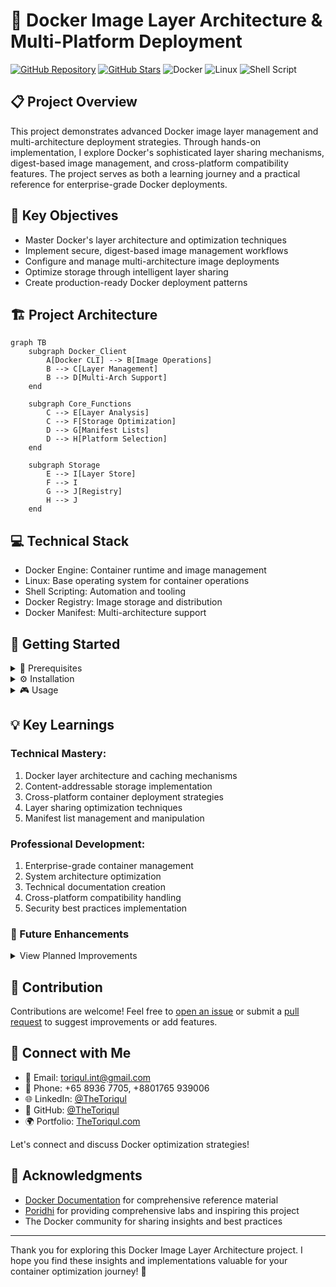 # 🐳 Docker Image Layer Architecture & Multi-Platform Deployment

[![GitHub Repository](https://img.shields.io/badge/GitHub-docker--image--layers-blue?style=flat&logo=github)](https://github.com/TheToriqul/docker-image-layers)
[![GitHub Stars](https://img.shields.io/github/stars/TheToriqul/docker-image-layers?style=social)](https://github.com/TheToriqul/docker-image-layers/stargazers)
![Docker](https://img.shields.io/badge/Docker-2496ED?style=flat&logo=docker&logoColor=white)
![Linux](https://img.shields.io/badge/Linux-FCC624?style=flat&logo=linux&logoColor=black)
![Shell Script](https://img.shields.io/badge/Shell_Script-121011?style=flat&logo=gnu-bash&logoColor=white)

## 📋 Project Overview

This project demonstrates advanced Docker image layer management and multi-architecture deployment strategies. Through hands-on implementation, I explore Docker's sophisticated layer sharing mechanisms, digest-based image management, and cross-platform compatibility features. The project serves as both a learning journey and a practical reference for enterprise-grade Docker deployments.

## 🎯 Key Objectives

- Master Docker's layer architecture and optimization techniques
- Implement secure, digest-based image management workflows
- Configure and manage multi-architecture image deployments
- Optimize storage through intelligent layer sharing
- Create production-ready Docker deployment patterns

## 🏗️ Project Architecture

```mermaid
graph TB
    subgraph Docker_Client
        A[Docker CLI] --> B[Image Operations]
        B --> C[Layer Management]
        B --> D[Multi-Arch Support]
    end

    subgraph Core_Functions
        C --> E[Layer Analysis]
        C --> F[Storage Optimization]
        D --> G[Manifest Lists]
        D --> H[Platform Selection]
    end

    subgraph Storage
        E --> I[Layer Store]
        F --> I
        G --> J[Registry]
        H --> J
    end
```

## 💻 Technical Stack

- Docker Engine: Container runtime and image management
- Linux: Base operating system for container operations
- Shell Scripting: Automation and tooling
- Docker Registry: Image storage and distribution
- Docker Manifest: Multi-architecture support

## 🚀 Getting Started

<details>
<summary>🐳 Prerequisites</summary>

- Docker Engine 20.10.x or higher
- Linux-based operating system
- Basic understanding of containerization
- Git for version control
- Shell scripting knowledge

</details>

<details>
<summary>⚙️ Installation</summary>

1. Clone the repository:
   ```bash
   git clone https://github.com/TheToriqul/docker-image-layers.git
   ```
2. Navigate to the project directory:
   ```bash
   cd docker-image-layers
   ```

</details>

<details>
<summary>🎮 Usage</summary>

1. Explore layer sharing:
   ```bash
   docker history ubuntu:latest
   ```
2. Analyze storage optimization:
   ```bash
   docker system df -v
   ```
3. Inspect multi-architecture support:
   ```bash
   docker manifest inspect golang
   ```

For detailed commands and explanations, refer to the [reference-commands.md](reference-commands.md) file.

</details>

## 💡 Key Learnings

### Technical Mastery:

1. Docker layer architecture and caching mechanisms
2. Content-addressable storage implementation
3. Cross-platform container deployment strategies
4. Layer sharing optimization techniques
5. Manifest list management and manipulation

### Professional Development:

1. Enterprise-grade container management
2. System architecture optimization
3. Technical documentation creation
4. Cross-platform compatibility handling
5. Security best practices implementation

### 🔄 Future Enhancements

<details>
<summary>View Planned Improvements</summary>

1. Automated layer analysis toolkit
2. Custom manifest manipulation tools
3. Storage optimization metrics dashboard
4. Layer relationship visualization
5. Multi-architecture testing framework
6. CI/CD integration examples
</details>

## 🙌 Contribution

Contributions are welcome! Feel free to [open an issue](https://github.com/TheToriqul/docker-image-layers/issues) or submit a [pull request](https://github.com/TheToriqul/docker-image-layers/pulls) to suggest improvements or add features.

## 📧 Connect with Me

- 📧 Email: toriqul.int@gmail.com
- 📱 Phone: +65 8936 7705, +8801765 939006
- 🌐 LinkedIn: [@TheToriqul](https://www.linkedin.com/in/thetoriqul/)
- 🐙 GitHub: [@TheToriqul](https://github.com/TheToriqul)
- 🌍 Portfolio: [TheToriqul.com](https://thetoriqul.com)

Let's connect and discuss Docker optimization strategies!

## 👏 Acknowledgments

- [Docker Documentation](https://docs.docker.com/) for comprehensive reference material
- [Poridhi](https://poridhi.io/) for providing comprehensive labs and inspiring this project
- The Docker community for sharing insights and best practices

---

Thank you for exploring this Docker Image Layer Architecture project. I hope you find these insights and implementations valuable for your container optimization journey! 🚀